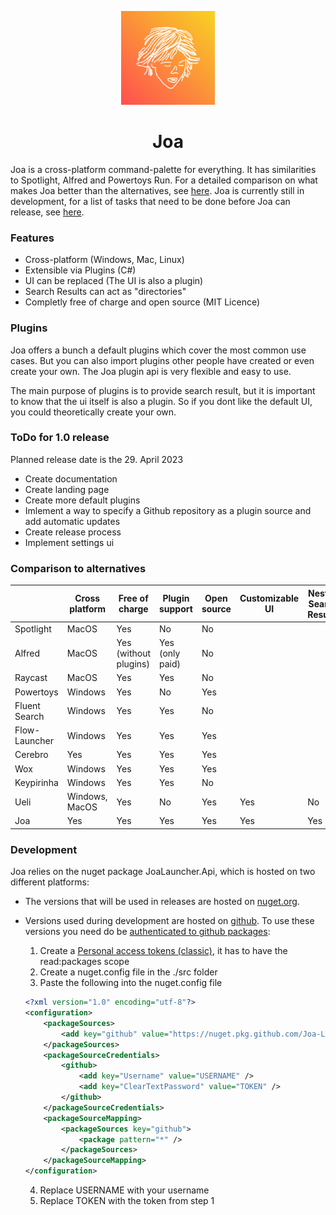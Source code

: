 <p align="center">
  <a href="#">
    
  </a>
  <p align="center">
   <img width="150" height="150" src="./images/logo.png" alt="Logo">
  </p>
  <h1 align="center"><b>Joa</b></h1>
  
</p>

Joa is a cross-platform command-palette for everything. It has similarities to Spotlight, Alfred and Powertoys Run. 
For a detailed comparison on what makes Joa better than the alternatives, see [here](#comparison-to-alternatives). Joa is currently still in development, for a list of tasks that need to be done before Joa can release, see [here](#todo-for-10-release).

### Features
- Cross-platform (Windows, Mac, Linux)
- Extensible via Plugins (C#)
- UI can be replaced (The UI is also a plugin)
- Search Results can act as "directories"
- Completly free of charge and open source (MIT Licence)

### Plugins
Joa offers a bunch a default plugins which cover the most common use cases. But you can also import plugins other people have created or even create your own. The Joa plugin api is very flexible and easy to use.

The main purpose of plugins is to provide search result, but it is important to know that the ui itself is also a plugin. So if you dont like the default UI, you could theoretically create your own.

### ToDo for 1.0 release
Planned release date is the 29. April 2023

- Create documentation
- Create landing page
- Create more default plugins
- Imlement a way to specify a Github repository as a plugin source and add automatic updates
- Create release process
- Implement settings ui

### Comparison to alternatives
|               | Cross platform | Free of charge        | Plugin support  | Open source | Customizable UI | Nested Search Results |
|---------------|-----------------|-----------------------|-----------------|-------------|-----------------|-----------------------|
| Spotlight     | MacOS           | Yes                   | No              | No          |                 |                       |
| Alfred        | MacOS           | Yes (without plugins) | Yes (only paid) | No          |                 |                       |
| Raycast       | MacOS           | Yes                   | Yes             | No          |                 |                       |
| Powertoys     | Windows         | Yes                   | No              | Yes         |                 |                       |
| Fluent Search | Windows         | Yes                   | Yes             | No          |                 |                       |
| Flow-Launcher | Windows         | Yes                   | Yes             | Yes         |                 |                       |
| Cerebro       | Yes             | Yes                   | Yes             | Yes         |                 |                       |
| Wox           | Windows         | Yes                   | Yes             | Yes         |                 |                       |
| Keypirinha    | Windows         | Yes                   | Yes             | No          |                 |                       |
| Ueli          | Windows, MacOS  | Yes                   | No              | Yes         | Yes                | No                       |
| Joa           | Yes             | Yes                   | Yes             | Yes         | Yes             | Yes                   |

### Development
Joa relies on the nuget package JoaLauncher.Api, which is hosted on two different platforms:

- The versions that will be used in releases are hosted on [nuget.org](https://www.nuget.org/packages/JoaLauncher.Api). 

- Versions used during development are hosted on [github](https://github.com/Joa-Launcher/Plugin-Api/pkgs/nuget/JoaLauncher.Api). To use these versions you need do be [authenticated to github packages](https://docs.github.com/en/packages/working-with-a-github-packages-registry/working-with-the-nuget-registry#authenticating-to-github-packages):
    1. Create a [Personal access tokens (classic)](https://github.com/settings/tokens), it has to have the read:packages scope
    2. Create a nuget.config file in the ./src folder
    3. Paste the following into the nuget.config file
    ```XML
    <?xml version="1.0" encoding="utf-8"?>
    <configuration>
        <packageSources>
            <add key="github" value="https://nuget.pkg.github.com/Joa-Launcher/index.json" />
        </packageSources>
        <packageSourceCredentials>
            <github>
                <add key="Username" value="USERNAME" />
                <add key="ClearTextPassword" value="TOKEN" />
            </github>
        </packageSourceCredentials>
        <packageSourceMapping>
            <packageSources key="github">
                <package pattern="*" />
            </packageSources>
        </packageSourceMapping>
    </configuration>
    ```
    4. Replace USERNAME with your username
    5. Replace TOKEN with the token from step 1
